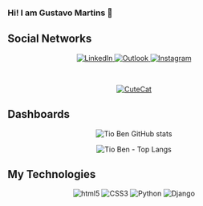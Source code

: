### Hi! I am Gustavo Martins 🤙

## Social Networks
<p align="center">
  <a href="https://www.linkedin.com/in/gustavo-martins-211669159/">
    <img src="https://img.shields.io/badge/LinkedIn-0077B5?style=for-the-badge&logo=linkedin&logoColor=white" alt="LinkedIn">
  </a>
  <a href="mailto:tioben@outlook.com.br">
    <img src="https://img.shields.io/badge/Microsoft_Outlook-0078D4?style=for-the-badge&logo=microsoft-outlook&logoColor=white" alt="Outlook">
  </a>
  <a href="https://www.instagram.com/tioben_gh/">
    <img src="https://img.shields.io/badge/Instagram-E4405F?style=for-the-badge&logo=instagram&logoColor=white" alt="Instagram">
  </a>
</p>

</br>

<p align="center">
  <a href="https://github.com/tioben?tab=repositories" target="_blank">
    <img src="https://media.giphy.com/media/vFKqnCdLPNOKc/giphy.gif" alt="CuteCat">
  </a>
</p>



## Dashboards
<p align="center">
  <img src="https://github-readme-stats.vercel.app/api?username=tioben&show_icons=true&theme=dracula" alt="Tio Ben GitHub stats">
</p>

<p align="center">
  <img src="https://github-readme-stats.vercel.app/api/top-langs/?username=tioben&hide_progress=true" alt="Tio Ben - Top Langs">
</p>


<p align="center">
  <h2>My Technologies</h2>

<p align="center">
    <img alt="html5" src="https://img.shields.io/badge/HTML5-E34F26?style=for-the-badge&logo=html5&logoColor=white">
    <img alt="CSS3" src="https://img.shields.io/badge/CSS3-1572B6?style=for-the-badge&logo=css3&logoColor=white">
    <img alt="Python" src="https://img.shields.io/badge/Python-14354C?style=for-the-badge&logo=python&logoColor=white">
    <img alt="Django" src="https://img.shields.io/badge/Django-092E20?style=for-the-badge&logo=django&logoColor=white">
</p>

</p>

